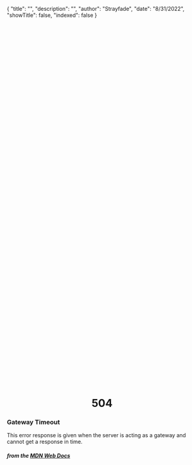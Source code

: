 {
    "title": "",
    "description": "",
    "author": "Strayfade",
    "date": "8/31/2022",
    "showTitle": false,
    "indexed": false
}

<p style="margin-right: auto; margin-left: auto; width: max-content; margin-top: 25vh; opacity: 0.5;"></p>
<h1 style="margin-right: auto; margin-left: auto; width: max-content; margin-top: 3px;">504</h1>

### Gateway Timeout

This error response is given when the server is acting as a gateway and cannot get a response in time.

#### *from the [MDN Web Docs](https://developer.mozilla.org/en-US/docs/Web/HTTP/Status)* 